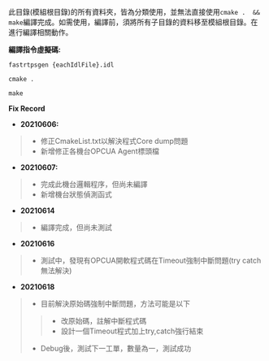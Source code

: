 此目錄(模組根目錄)的所有資料夾，皆為分類使用，並無法直接使用`cmake .  && make`編譯完成。如需使用，編譯前，須將所有子目錄的資料移至模組根目錄。在進行編譯相關動作。

**編譯指令虛擬碼:**
```
fastrtpsgen {eachIdlFile}.idl

cmake .

make
```

**Fix Record**

- **20210606:**
>- 修正CmakeList.txt以解決程式Core dump問題
>- 新增修正各機台OPCUA Agent標頭檔

- **20210607:**
>- 完成此機台邏輯程序，但尚未編譯
>- 新增機台狀態偵測函式

- **20210614**
>- 編譯完成，但尚未測試

- **20210616**
>- 測試中，發現有OPCUA開軟程式碼在Timeout強制中斷問題(try catch無法解決)

- **20210618**
>- 目前解決原始碼強制中斷問題，方法可能是以下
>>- 改原始碼，註解中斷程式碼
>>- 設計一個Timeout程式加上try,catch強行結束
>- Debug後，測試下一工單，數量為一，測試成功